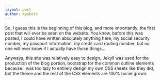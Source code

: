 ```yaml
---
layout: post
author: Kyokoto
---
```


So, I guess this is the beginning of this blog, and more importantly, the first post that will ever be seen on the website. You know, before this was posted, I could have written absolutely anything here, my social security number, my passport information, my credit card routing number, but no one will ever know if I actually have those things...

Anyways, this site was relatively easy to design, Jekyll was used for the production of the blog portion, bootstrap for the common outline elements because I was too lazy to entirely design my own CSS sheets like they did, but the theme and the rest of the CSS elements are 100% home grown.